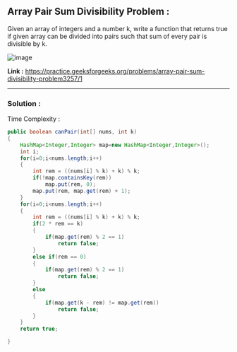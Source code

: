 ## Array Pair Sum Divisibility Problem :

Given an array of integers and a number k, write a function that returns true if given array can be divided into pairs such that sum of every pair is divisible by k.

![image](https://user-images.githubusercontent.com/23376002/160335991-30a3e521-c871-4995-beaf-84e8b1e0c8b5.png)


**Link :** https://practice.geeksforgeeks.org/problems/array-pair-sum-divisibility-problem3257/1

---------------------------------------------------------------------------------------------------------------------------------------------------


### Solution :

Time Complexity :


```java
public boolean canPair(int[] nums, int k) 
{
    HashMap<Integer,Integer> map=new HashMap<Integer,Integer>();
    int i;
    for(i=0;i<nums.length;i++)
    {
        int rem = ((nums[i] % k) + k) % k;
        if(!map.containsKey(rem))
            map.put(rem, 0);
        map.put(rem, map.get(rem) + 1);
    }
    for(i=0;i<nums.length;i++)
    {
        int rem = ((nums[i] % k) + k) % k;
        if(2 * rem == k) 
        {
            if(map.get(rem) % 2 == 1)
                return false;
        }
        else if(rem == 0) 
        {
            if(map.get(rem) % 2 == 1)
                return false;
        }
        else 
        {
            if(map.get(k - rem) != map.get(rem))
                return false;
        }
    }
    return true;

}
```


